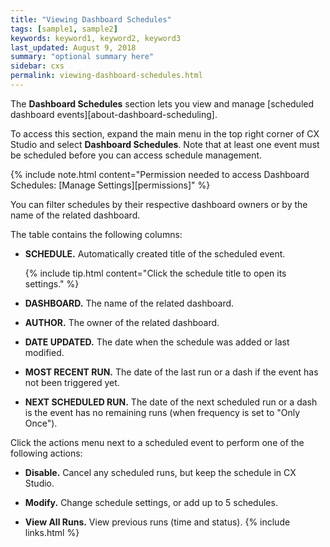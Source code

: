 ```yaml
---
title: "Viewing Dashboard Schedules"
tags: [sample1, sample2]
keywords: keyword1, keyword2, keyword3
last_updated: August 9, 2018
summary: "optional summary here"
sidebar: cxs
permalink: viewing-dashboard-schedules.html
---
```


The **Dashboard Schedules** section lets you view and manage [scheduled dashboard events][about-dashboard-scheduling].

To access this section, expand the main menu in the top right corner of CX Studio and select **Dashboard Schedules**. Note that at least one event must be scheduled before you can access schedule management.

{% include note.html content="Permission needed to access Dashboard Schedules: [Manage Settings][permissions]" %}

You can filter schedules by their respective dashboard owners or by the name of the related dashboard.

The table contains the following columns:

* **SCHEDULE.** Automatically created title of the scheduled event.

   {% include tip.html content="Click the schedule title to open its settings." %}

* **DASHBOARD.** The name of the related dashboard.

* **AUTHOR.** The owner of the related dashboard.

* **DATE UPDATED.** The date when the schedule was added or last modified.

* **MOST RECENT RUN.** The date of the last run or a dash if the event has not been triggered yet.

* **NEXT SCHEDULED RUN.** The date of the next scheduled run or a dash is the event has no remaining runs (when frequency is set to "Only Once").

Click the actions menu next to a scheduled event to perform one of the following actions:

* **Disable.** Cancel any scheduled runs, but keep the schedule in CX Studio.

* **Modify.** Change schedule settings, or add up to 5 schedules.

* **View All Runs.** View previous runs (time and status).
{% include links.html %}

